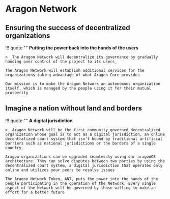 # Aragon Network

<h2>Ensuring the success of decentralized organizations</h2>

!!! quote ""
    **Putting the power back into the hands of the users**

    > _The Aragon Network will decentralize its governance by gradually handing over control of the project to its users_

    The Aragon Network will establish additional services for the organizations taking advantage of what Aragon Core provides

    Our mission is to make the Aragon Network an autonomous organization itself, which is managed by the people using it for their mutual prosperity

<h2>Imagine a nation without land and borders</h2>

!!! quote ""
    **A digital jurisdiction**

    > _Aragon Network will be the first community governed decentralized organization whose goal is to act as a digital jurisdiction, an online decentralized court system that isn’t bound by traditional artificial barriers such as national jurisdictions or the borders of a single country_

    Aragon organizations can be upgraded seamlessly using our aragonOS architecture. They can solve disputes between two parties by using the decentralized court system, a digital jurisdiction that operates only online and utilizes your peers to resolve issues

    The Aragon Network Token, ANT, puts the power into the hands of the people participating in the operation of the Network. Every single aspect of the Network will be governed by those willing to make an effort for a better future
